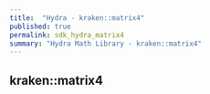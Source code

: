 ```yaml
---
title:  "Hydra - kraken::matrix4"
published: true
permalink: sdk_hydra_matrix4
summary: "Hydra Math Library - kraken::matrix4"
---
```


## kraken::matrix4

